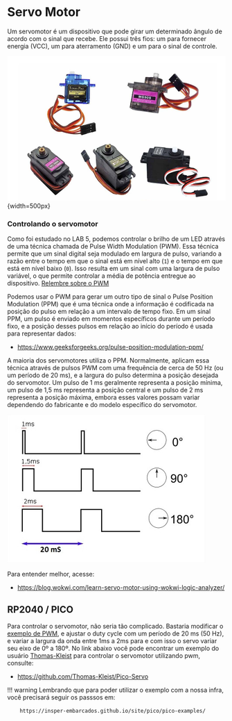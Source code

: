 # Servo Motor

Um servomotor é um dispositivo que pode girar um determinado ângulo de acordo com o sinal que recebe. Ele possui três fios: um para fornecer energia (VCC), um para aterramento (GND) e um para o sinal de controle.

![Tipos de Servomotor](imgs-ppm-servomotor/Tipos_de_Servomotor.jpg){width=500px}

### Controlando o servomotor

Como foi estudado no LAB 5, podemos controlar o brilho de um LED através de uma técnica chamada de Pulse Width Modulation (PWM). Essa técnica permite que um sinal digital seja modulado em largura de pulso, variando a razão entre o tempo em que o sinal está em nível alto (`1`) e o tempo em que está em nível baixo (`0`). Isso resulta em um sinal com uma largura de pulso variável, o que permite controlar a média de potência entregue ao dispositivo. [Relembre sobre o PWM](https://insper-embarcados.github.io/site/rp2040/rp2040-pwm/)

Podemos usar o PWM para gerar um outro tipo de sinal o Pulse Position Modulation (PPM) que é uma técnica onde a informação é codificada na posição do pulso em relação a um intervalo de tempo fixo. Em um sinal PPM, um pulso é enviado em momentos específicos durante um período fixo, e a posição desses pulsos em relação ao início do período é usada para representar dados:

- https://www.geeksforgeeks.org/pulse-position-modulation-ppm/

A maioria dos servomotores utiliza o PPM. Normalmente, aplicam essa técnica através de pulsos PWM com uma frequência de cerca de 50 Hz (ou um período de 20 ms), e a largura do pulso determina a posição desejada do servomotor. Um pulso de 1 ms geralmente representa a posição mínima, um pulso de 1,5 ms representa a posição central e um pulso de 2 ms representa a posição máxima, embora esses valores possam variar dependendo do fabricante e do modelo específico do servomotor.

![PPM Servomotor](imgs-ppm-servomotor/ppmSERVO.jpg)

Para entender melhor, acesse:

- https://blog.wokwi.com/learn-servo-motor-using-wokwi-logic-analyzer/

## RP2040 / PICO

Para controlar o servomotor, não seria tão complicado. Bastaria modificar o [exemplo de PWM](https://github.com/raspberrypi/pico-examples/tree/master/pwm/hello_pwm), e ajustar o duty cycle com um período de 20 ms (50 Hz), e variar a largura da onda entre 1ms a 2ms para e com isso o servo variar seu eixo de 0º a 180º. No link abaixo você pode encontrar um exemplo do usuário [Thomas-Kleist](https://github.com/thomas-kleist) para controlar o servomotor utilizando pwm, consulte:

- https://github.com/Thomas-Kleist/Pico-Servo

!!! warning
		Lembrando que para poder utilizar o exemplo com a nossa infra, você precisará seguir os passsos em:
		
		https://insper-embarcados.github.io/site/pico/pico-examples/